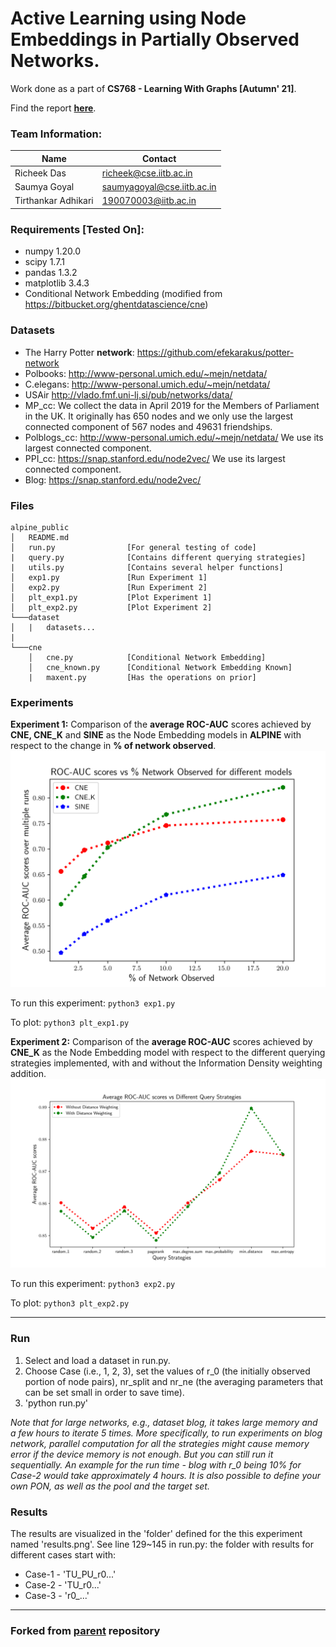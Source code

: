 # Active Learning using Node Embeddings in Partially Observed Networks. 

Work done as a part of **CS768 - Learning With Graphs [Autumn' 21]**.

Find the report [**here**](report.pdf).

### Team Information:

| Name                | Contact                    |
| -----------         | -----------                |
| Richeek Das         | richeek@cse.iitb.ac.in     |
| Saumya Goyal        | saumyagoyal@cse.iitb.ac.in |
| Tirthankar Adhikari | 190070003@iitb.ac.in       |

### Requirements [Tested On]:
* numpy 1.20.0
* scipy 1.7.1
* pandas 1.3.2
* matplotlib 3.4.3
* Conditional Network Embedding (modified from https://bitbucket.org/ghentdatascience/cne)

### Datasets
* The Harry Potter **network**: https://github.com/efekarakus/potter-network
* Polbooks: http://www-personal.umich.edu/~mejn/netdata/
* C.elegans: http://www-personal.umich.edu/~mejn/netdata/
* USAir http://vlado.fmf.uni-lj.si/pub/networks/data/
* MP_cc: We collect the data in April 2019 for the Members of Parliament in the UK. It originally has 650 nodes and we only use the largest connected component of 567 nodes and 49631 friendships.
* Polblogs_cc: http://www-personal.umich.edu/~mejn/netdata/ We use its largest connected component.
* PPI_cc: https://snap.stanford.edu/node2vec/ We use its largest connected component.
* Blog: https://snap.stanford.edu/node2vec/

### Files

```
alpine_public
│   README.md
│   run.py                [For general testing of code] 
|   query.py              [Contains different querying strategies]
|   utils.py              [Contains several helper functions]  
│   exp1.py               [Run Experiment 1]
│   exp2.py               [Run Experiment 2]
│   plt_exp1.py           [Plot Experiment 1]
│   plt_exp2.py           [Plot Experiment 2]
└───dataset
│   |   datasets...
|   
└───cne
    │   cne.py            [Conditional Network Embedding]
    │   cne_known.py      [Conditional Network Embedding Known]
    |   maxent.py         [Has the operations on prior] 
```

### Experiments

**Experiment 1:** Comparison of the **average ROC-AUC** scores achieved by **CNE, CNE_K** and **SINE** as the Node Embedding models in **ALPINE** with respect to the change in **% of network observed**.
   ![Experiment 1](expt1.png "Experiment 1")

   To run this experiment: `python3 exp1.py`

   To plot: `python3 plt_exp1.py`


**Experiment 2:** Comparison of the **average ROC-AUC** scores achieved by **CNE_K** as the Node Embedding model with respect to the different querying strategies implemented, with and without the Information Density weighting addition.
   ![Experiment 2](expt2.png "Experiment 2")

   To run this experiment: `python3 exp2.py`

   To plot: `python3 plt_exp2.py`

<hr/>

### Run
1. Select and load a dataset in run.py.
2. Choose Case (i.e., 1, 2, 3), set the values of r_0 (the initially observed portion of node pairs), nr_split and nr_ne (the averaging parameters that can be set small in order to save time).
3. 'python run.py'

*Note that for large networks, e.g., dataset blog, it takes large memory and a few hours to iterate 5 times. More specifically, to run experiments on blog network, parallel computation for all the strategies might cause memory error if the device memory is not enough. But you can still run it sequentially. An example for the run time - blog with r_0 being 10% for Case-2 would take approximately 4 hours. It is also possible to define your own PON, as well as the pool and the target set.*


### Results
The results are visualized in the 'folder' defined for the this experiment named 'results.png'. See line 129~145 in run.py: the folder with results for different cases start with:

* Case-1 - 'TU_PU_r0...'
* Case-2 - 'TU_r0...'
* Case-3 - 'r0_...'

<hr/>

### Forked from [parent](https://github.com/aida-ugent/alpine_public) repository